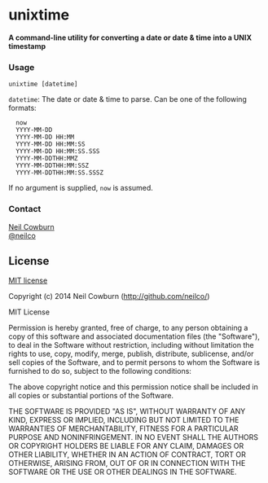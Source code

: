 # unixtime

__A command-line utility for converting a date or date & time into a UNIX timestamp__

### Usage

`unixtime [datetime]`

`datetime`: The date or date & time to parse. Can be one of the following formats:

	  now
	  YYYY-MM-DD
	  YYYY-MM-DD HH:MM
	  YYYY-MM-DD HH:MM:SS
	  YYYY-MM-DD HH:MM:SS.SSS
	  YYYY-MM-DDTHH:MMZ
	  YYYY-MM-DDTHH:MM:SSZ
	  YYYY-MM-DDTHH:MM:SS.SSSZ

If no argument is supplied, `now` is assumed.

### Contact

[Neil Cowburn](http://github.com/neilco)  
[@neilco](https://twitter.com/neilco)

## License

[MIT license](http://neil.mit-license.org)

Copyright (c) 2014 Neil Cowburn (http://github.com/neilco/)

MIT License

Permission is hereby granted, free of charge, to any person obtaining
a copy of this software and associated documentation files (the
"Software"), to deal in the Software without restriction, including
without limitation the rights to use, copy, modify, merge, publish,
distribute, sublicense, and/or sell copies of the Software, and to
permit persons to whom the Software is furnished to do so, subject to
the following conditions:

The above copyright notice and this permission notice shall be
included in all copies or substantial portions of the Software.

THE SOFTWARE IS PROVIDED "AS IS", WITHOUT WARRANTY OF ANY KIND,
EXPRESS OR IMPLIED, INCLUDING BUT NOT LIMITED TO THE WARRANTIES OF
MERCHANTABILITY, FITNESS FOR A PARTICULAR PURPOSE AND
NONINFRINGEMENT. IN NO EVENT SHALL THE AUTHORS OR COPYRIGHT HOLDERS BE
LIABLE FOR ANY CLAIM, DAMAGES OR OTHER LIABILITY, WHETHER IN AN ACTION
OF CONTRACT, TORT OR OTHERWISE, ARISING FROM, OUT OF OR IN CONNECTION
WITH THE SOFTWARE OR THE USE OR OTHER DEALINGS IN THE SOFTWARE.
